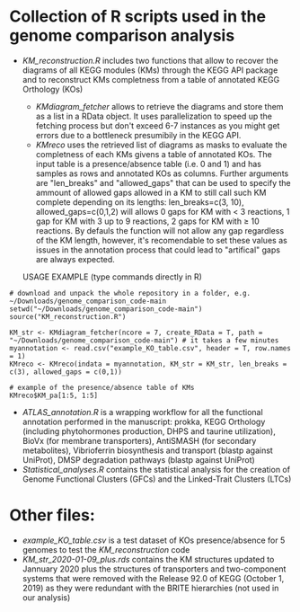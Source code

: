 # Collection of R scripts used in the genome comparison analysis

- _KM_reconstruction.R_ includes two functions that allow to recover the diagrams of all KEGG modules (KMs) through the KEGG API package and to reconstruct KMs completness from a table of annotated KEGG Orthology (KOs)

  - _KMdiagram_fetcher_ allows to retrieve the diagrams and store them as a list in a RData object. It uses parallelization to speed up the fetching process but don't exceed 6-7 instances as you might get errors due to a bottleneck presumibily in the KEGG API.
  - _KMreco_ uses the retrieved list of diagrams as masks to evaluate the completness of each KMs givens a table of annotated KOs. The input table is a presence/absence table (i.e. 0 and 1) and has samples as rows and annotated KOs as columns. Further arguments are "len_breaks" and "allowed_gaps" that can be used to specify the ammount of allowed gaps allowed in a KM to still call such KM complete depending on its lengths: len_breaks=c(3, 10), allowed_gaps=c(0,1,2) will allows 0 gaps for KM with &lt; 3 reactions, 1 gap for KM with 3 up to 9 reactions, 2 gaps for KM with ≥ 10 reactions. By defauls the function will not allow any gap regardless of the KM length, however, it's recomendable to set these values as issues in the annotation process that could lead to "artifical" gaps are always expected.
  
  USAGE EXAMPLE (type commands directly in R)
```  
# download and unpack the whole repository in a folder, e.g. ~/Downloads/genome_comparison_code-main
setwd("~/Downloads/genome_comparison_code-main")
source("KM_reconstruction.R")

KM_str <- KMdiagram_fetcher(ncore = 7, create_RData = T, path = "~/Downloads/genome_comparison_code-main") # it takes a few minutes
myannotation <- read.csv("example_KO_table.csv", header = T, row.names = 1)
KMreco <- KMreco(indata = myannotation, KM_str = KM_str, len_breaks = c(3), allowed_gaps = c(0,1))

# example of the presence/absence table of KMs
KMreco$KM_pa[1:5, 1:5]
```

- _ATLAS_annotation.R_ is a wrapping workflow for all the functional annotation performed in the manuscript: prokka, KEGG Orthology (including phytohormones production, DHPS and taurine utilization), BioVx (for membrane transporters), AntiSMASH (for secondary metabolites), Vibrioferrin biosynthesis and transport (blastp against UniProt), DMSP degradation pathways (blastp against UniProt)
- _Statistical_analyses.R_ contains the statistical analysis for the creation of Genome Functional Clusters (GFCs) and the Linked-Trait Clusters (LTCs)


# Other files:
- _example_KO_table.csv_ is a test dataset of KOs presence/absence for 5 genomes to test the _KM_reconstruction_ code
- _KM_str_2020-01-09_plus.rds_ contains the KM structures updated to Jannuary 2020 plus the structures of transporters and two-component systems that were removed with the Release 92.0  of KEGG (October 1, 2019) as they were redundant with the BRITE hierarchies (not used in our analysis)
